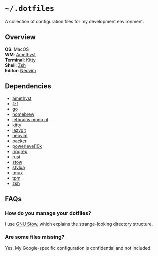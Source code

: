 # `~/.dotfiles`

A collection of configuration files for my development environment.

## Overview

**OS**: MacOS \
**WM**: [Amethyst](https://github.com/ianyh/Amethyst) \
**Terminal**: [Kitty](https://sw.kovidgoyal.net/kitty) \
**Shell**: [Zsh](https://www.zsh.org/) \
**Editor**: [Neovim](https://neovim.io)

## Dependencies

*   [amethyst](https://github.com/ianyh/Amethyst)
*   [fzf](https://github.com/junegunn/fzf)
*   [go](https://golang.org/)
*   [homebrew](https://brew.sh/)
*   [jetbrains mono nl](https://www.jetbrains.com/lp/mono/)
*   [kitty](https://sw.kovidgoyal.net/kitty)
*   [lazygit](https://github.com/jesseduffield/lazygit)
*   [neovim](https://neovim.io)
*   [packer](https://github.com/wbthomason/packer.nvim)
*   [powerlevel10k](https://github.com/romkatv/powerlevel10k)
*   [ripgrep](https://github.com/BurntSushi/ripgrep)
*   [rust](https://www.rust-lang.org/)
*   [stow](https://www.gnu.org/software/stow/manual/stow.html)
*   [stylua](https://github.com/JohnnyMorganz/StyLua)
*   [tmux](https://github.com/tmux/tmux)
*   [tpm](https://github.com/tmux-plugins/tpm)
*   [zsh](https://www.zsh.org/)

## FAQs

### How do you manage your dotfiles?

I use [GNU Stow](https://www.gnu.org/software/stow/manual/stow.html), which
explains the strange-looking directory structure.

### Are some files missing?

Yes. My Google-specific configuration is confidential and not included.

